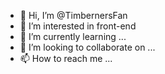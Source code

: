 - 👋 Hi, I’m @TimbernersFan
- 👀 I’m interested in front-end
- 🌱 I’m currently learning ...
- 💞️ I’m looking to collaborate on ...
- 📫 How to reach me ...

<!---
TimbernersFan/TimbernersFan is a ✨ special ✨ repository because its `README.md` (this file) appears on your GitHub profile.
You can click the Preview link to take a look at your changes.
--->
